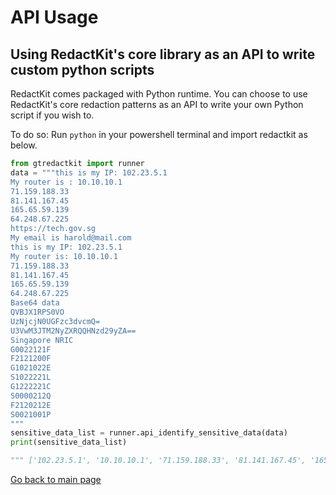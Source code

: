 # API Usage

## Using RedactKit's core library as an API to write custom python scripts

RedactKit comes packaged with Python runtime. You can choose to use RedactKit's core redaction patterns as an API to write your own Python script if you wish to.

To do so: Run `python` in your powershell terminal and import redactkit as below.

```python
from gtredactkit import runner
data = """this is my IP: 102.23.5.1
My router is : 10.10.10.1
71.159.188.33
81.141.167.45
165.65.59.139
64.248.67.225
https://tech.gov.sg
My email is harold@mail.com
this is my IP: 102.23.5.1
My router is: 10.10.10.1
71.159.188.33
81.141.167.45
165.65.59.139
64.248.67.225
Base64 data
QVBJX1RPS0VO
UzNjcjN0UGFzc3dvcmQ=
U3VwM3JTM2NyZXRQQHNzd29yZA==
Singapore NRIC
G0022121F
F2121200F
G1021022E
S1022221L
G1222221C
S0000212Q
F2120212E
S0021001P
"""
sensitive_data_list = runner.api_identify_sensitive_data(data)
print(sensitive_data_list)

""" ['102.23.5.1', '10.10.10.1', '71.159.188.33', '81.141.167.45', '165.65.59.139', '64.248.67.225', 'https://tech.gov.sg', 'harold@mail.com', 'mail.com', '102.23.5.1', '10.10.10.1', '71.159.188.33', '81.141.167.45', '165.65.59.139', '64.248.67.225', 'QVBJX1RPS0VO', 'UzNjcjN0UGFzc3dvcmQ=', 'U3VwM3JTM2NyZXRQQHNzd29yZA==', 'G0022121F', 'F2121200F', 'G1021022E', 'S1022221L', 'G1222221C', 'S0000212Q', 'F2120212E', 'S0021001P'] """
```

[Go back to main page](./readme.md)
